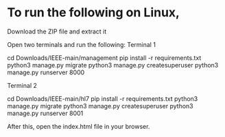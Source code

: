 # To run the following on Linux,

Download the ZIP file and extract it

Open two terminals and run the following:
Terminal 1

cd Downloads/IEEE-main/management
pip install -r requirements.txt
python3 manage.py migrate
python3 manage.py createsuperuser
python3 manage.py runserver 8000

Terminal 2

cd Downloads/IEEE-main/hl7
pip install -r requirements.txt
python3 manage.py migrate
python3 manage.py createsuperuser
python3 manage.py runserver 8001

After this, open the index.html file in your browser.
